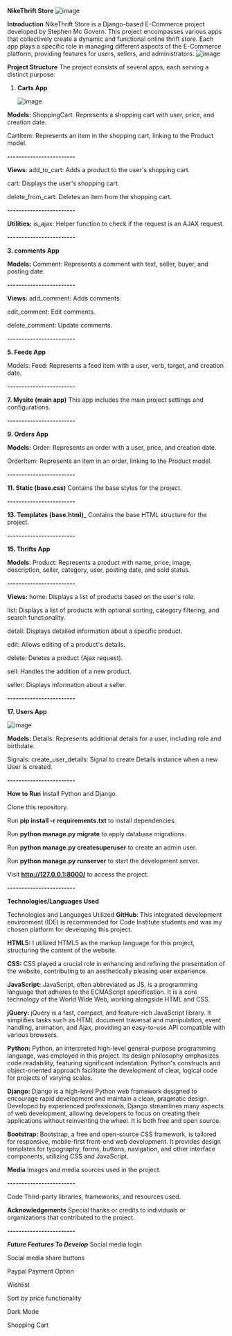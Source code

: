 **NikeThrift Store**
![image](https://github.com/MayaJJ/nikethriftstore/assets/127303012/cec60377-f970-44ae-a123-05b1b1a42674)

**Introduction**
NikeThrift Store is a Django-based E-Commerce project developed by Stephen Mc Govern. This project encompasses various apps that collectively create a dynamic and functional online thrift store. Each app plays a specific role in managing different aspects of the E-Commerce platform, providing features for users, sellers, and administrators.
![image](https://github.com/MayaJJ/nikethriftstore/assets/127303012/8810530f-3213-419f-b07e-9798ed738db0)


**Project Structure**
The project consists of several apps, each serving a distinct purpose:

1. **Carts App**

   ![image](https://github.com/MayaJJ/nikethriftstore/assets/127303012/e665d56c-235b-48bf-bac8-81465452c05c)

**Models:**
ShoppingCart: Represents a shopping cart with user, price, and creation date.




CartItem: Represents an item in the shopping cart, linking to the Product model.



**------------------------**


**Views**:
add_to_cart: Adds a product to the user's shopping cart.




cart: Displays the user's shopping cart.




delete_from_cart: Deletes an item from the shopping cart.




**------------------------**





**Utilities:**
is_ajax: Helper function to check if the request is an AJAX request.





**------------------------**




**3. comments App**




**Models:**
Comment: Represents a comment with text, seller, buyer, and posting date.





**------------------------**




**Views:**
add_comment: Adds comments.



edit_comment: Edit comments.




delete_comment: Update comments.




**------------------------**




**5. Feeds App**




Models:
Feed: Represents a feed item with a user, verb, target, and creation date.




**------------------------**




**7. Mysite (main app)**
This app includes the main project settings and configurations.




**------------------------**




**9. Orders App**



**Models:**
Order: Represents an order with a user, price, and creation date.




OrderItem: Represents an item in an order, linking to the Product model.




**------------------------**




**11. Static (base.css)**
Contains the base styles for the project.




**------------------------**




**13. Templates (base.html)**_
Contains the base HTML structure for the project.




**------------------------**





**15. Thrifts App**




**Models**:
Product: Represents a product with name, price, image, description, seller, category, user, posting date, and sold status.




**------------------------**




**Views:**
home: Displays a list of products based on the user's role.




list: Displays a list of products with optional sorting, category filtering, and search functionality.




detail: Displays detailed information about a specific product.




edit: Allows editing of a product's details.




delete: Deletes a product (Ajax request).




sell: Handles the addition of a new product.




seller: Displays information about a seller.




**------------------------**





**17. Users App**

![image](https://github.com/MayaJJ/nikethriftstore/assets/127303012/09865bda-5784-4fa6-b1d1-b633402529d0)



**Models:**
Details: Represents additional details for a user, including role and birthdate.




Signals:
create_user_details: Signal to create Details instance when a new User is created.




**------------------------**




**How to Run**
Install Python and Django.





Clone this repository.





Run **pip install -r requirements.txt** to install dependencies.




Run **python manage.py migrate** to apply database migrations.





Run **python manage.py createsuperuser** to create an admin user.




Run **python manage.py runserver** to start the development server.




Visit **http://127.0.0.1:8000/** to access the project.





**------------------------**




 **Technologies/Languages Used**

Technologies and Languages Utilized
**GitHub**: This integrated development environment (IDE) is recommended for Code Institute students and was my chosen platform for developing this project.

**HTML5:** I utilized HTML5 as the markup language for this project, structuring the content of the website.

**CSS:** CSS played a crucial role in enhancing and refining the presentation of the website, contributing to an aesthetically pleasing user experience.

**JavaScript:** JavaScript, often abbreviated as JS, is a programming language that adheres to the ECMAScript specification. It is a core technology of the World Wide Web, working alongside HTML and CSS.

**jQuery:** jQuery is a fast, compact, and feature-rich JavaScript library. It simplifies tasks such as HTML document traversal and manipulation, event handling, animation, and Ajax, providing an easy-to-use API compatible with various browsers.

**Python:** Python, an interpreted high-level general-purpose programming language, was employed in this project. Its design philosophy emphasizes code readability, featuring significant indentation. Python's constructs and object-oriented approach facilitate the development of clear, logical code for projects of varying scales.

**Django:** Django is a high-level Python web framework designed to encourage rapid development and maintain a clean, pragmatic design. Developed by experienced professionals, Django streamlines many aspects of web development, allowing developers to focus on creating their applications without reinventing the wheel. It is both free and open source.

**Bootstrap:** Bootstrap, a free and open-source CSS framework, is tailored for responsive, mobile-first front-end web development. It provides design templates for typography, forms, buttons, navigation, and other interface components, utilizing CSS and JavaScript.




**Media**
Images and media sources used in the project.



**------------------------**




Code
Third-party libraries, frameworks, and resources used.





**Acknowledgements**
Special thanks or credits to individuals or organizations that contributed to the project.




**------------------------**





_**Future Features To Develop**_
Social media login



Social media share buttons



Paypal Payment Option



Wishlist




Sort by price functionality




Dark Mode



Shopping Cart
